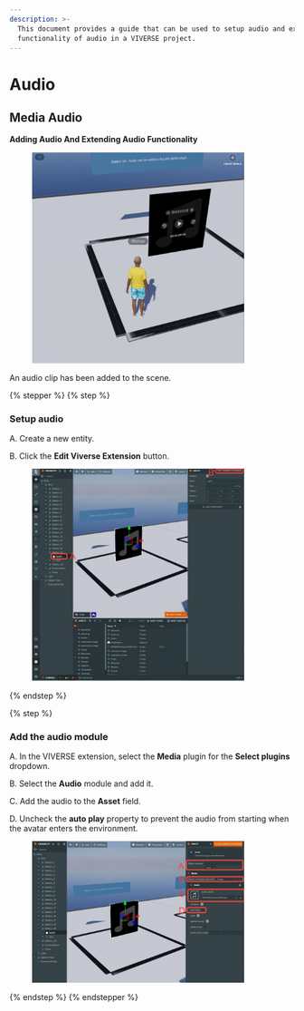 ```yaml
---
description: >-
  This document provides a guide that can be used to setup audio and extend the
  functionality of audio in a VIVERSE project.
---
```


# Audio

## Media Audio

**Adding Audio And Extending Audio Functionality**

<figure><img src="../../../.gitbook/assets/image (511).png" alt="" width="375"><figcaption></figcaption></figure>

An audio clip has been added to the scene.



{% stepper %}
{% step %}
### Setup audio

A. Create a new entity.

B. Click the **Edit Viverse Extension** button.

<figure><img src="../../../.gitbook/assets/image (512).png" alt="" width="375"><figcaption></figcaption></figure>
{% endstep %}

{% step %}
### Add the audio module

A. In the VIVERSE extension, select the **Media** plugin for the **Select plugins** dropdown.

B. Select the **Audio** module and add it.

C. Add the audio to the **Asset** field.

D. Uncheck the **auto play** property to prevent the audio from starting when the avatar enters the environment.

<figure><img src="../../../.gitbook/assets/image (513).png" alt="" width="375"><figcaption></figcaption></figure>
{% endstep %}
{% endstepper %}

